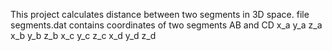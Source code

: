 This project calculates distance between two segments in 3D space.
file segments.dat contains coordinates of two segments AB and CD
x_a y_a z_a
x_b y_b z_b
x_c y_c z_c
x_d y_d z_d


